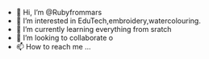 - 👋 Hi, I’m @Rubyfrommars
- 👀 I’m interested in EduTech,embroidery,watercolouring.
- 🌱 I’m currently learning everything from sratch
- 💞️ I’m looking to collaborate o
- 📫 How to reach me ...

<!---
Rubyfrommars/Rubyfrommars is a ✨ special ✨ repository because its `README.md` (this file) appears on your GitHub profile.
You can click the Preview link to take a look at your changes.
--->
